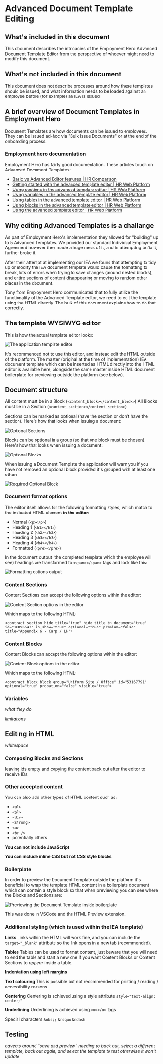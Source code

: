 # Advanced Document Template Editing

## What's included in this document

This document describes the intricacies of the Employment Hero Advanced Document Template Editor from the perspective of whoever might need to modify this document.

## What's not included in this document

This document does not describe processes around how these templates should be issued, and what information needs to be loaded against an employee before (for example) an IEA is issued

## A brief overview of Document Templates in Employment Hero

Document Templates are how documents can be issued to employees. They can be issued ad-hoc via "Bulk Issue Documents" or at the end of the onboarding process.

### Employment hero documentation

Employment Hero has fairly good documentation. These articles touch on Advanced Document Templates:
- [Basic vs Advanced Editor features | HR Comparison](https://help.employmenthero.com/hc/en-au/articles/6483306267919-Basic-vs-Advanced-Editor-features-HR-Comparison)
- [Getting started with the advanced template editor | HR Web Platform](https://help.employmenthero.com/hc/en-nz/articles/6475104802447-Getting-started-with-the-advanced-template-editor-HR-Web-Platform)
- [Using sections in the advanced template editor | HR Web Platform](https://help.employmenthero.com/hc/en-nz/articles/360001226515-Using-sections-in-the-advanced-template-editor-HR-Web-Platform)
- [Using variables in the advanced template editor | HR Web Platform](https://help.employmenthero.com/hc/en-nz/articles/360001226796-Using-variables-in-the-advanced-template-editor-HR-Web-Platform)
- [Using tables in the advanced template editor | HR Web Platform](https://help.employmenthero.com/hc/en-nz/articles/360001225835-Using-tables-in-the-advanced-template-editor-HR-Web-Platform)
- [Using blocks in the advanced template editor | HR Web Platform](https://help.employmenthero.com/hc/en-nz/articles/360001226316-Using-blocks-in-the-advanced-template-editor-HR-Web-Platform)
- [Using the advanced template editor | HR Web Platform](https://help.employmenthero.com/hc/en-nz/articles/360001214836-Using-the-advanced-template-editor-HR-Web-Platform)

## Why editing Advanced Templates is a challange

As part of Employment Hero's implementation they allowed for "building" up to 5 Advanced Templates. We provided our standard Individual Employment Agreement however they made a huge mess of it, and in attempting to fix it, further broke it.

After their attempt at implementing our IEA we found that attempting to tidy up or modify the IEA document template would cause the formatting to break, lots of errors when trying to save changes (around nested blocks), and entire sections of content disappearing or moving to random other places in the document.

Tony from Employment Hero communicated that to fully utilize the functionality of the Advanced Template editor, we need to edit the template using the HTML directly. The bulk of this document explains how to do that correctly.

## The template WYSIWYG editor

This is how the actual template editor looks:

![The application template editor](https://github.com/cookbrothersconstruction/documentation/assets/115191984/7c4d8943-98dc-43d7-abe6-fe94dcc80136)

It's recommended not to use this editor, and instead edit the HTML outside of the platform.
The master (original at the time of implementation) IEA document template which can be inserted as HTML directly into the HTML editor is available here, alongside the same master inside HTML document boilerplate for previewing outside the platform (see below).

## Document structure

All content must be in a Block (`<content_block></content_block>`)
All Blocks must be in a Section (`<content_section></content_section>`)

Sections can be marked as optional (have the section or don't have the section). Here's how that looks when issuing a document:

![Optional Sections](https://github.com/cookbrothersconstruction/documentation/assets/115191984/cd06ccb1-f3f9-4887-a2eb-9f73b9946336)


Blocks can be optional in a group (so that one block must be chosen). Here's how that looks when issuing a document:

![Optional Blocks](https://github.com/cookbrothersconstruction/documentation/assets/115191984/119233b1-29ba-4da8-9c9a-5a7650774f9d)

When issuing a Document Template the application will warn you if you have not removed an optional block provided it's grouped with at least one other:

![Required Optional Block](https://github.com/cookbrothersconstruction/documentation/assets/115191984/874d835f-2f91-4b35-88b7-acbbd2824e2d)


### Document format options

The editor itself allows for the following formatting styles, which match to the indicated HTML element **in the editor**:
- Normal (`<p></p>`)
- Heading 1 (`<h1></h1>`)
- Heading 2 (`<h2></h2>`)
- Heading 3 (`<h3></h3>`)
- Heading 4 (`<h4></h4>`)
- Formatted (`<pre></pre>`)

In the document output (the completed template which the employee will see) headings are transformed to `<span></span>` tags and look like this:

![Formatting options output](https://github.com/cookbrothersconstruction/documentation/assets/115191984/87240798-4c45-43b0-8fad-a80533689237)


### Content Sections

Content Sections can accept the following options within the editor:

![Content Section options in the editor](https://github.com/cookbrothersconstruction/documentation/assets/115191984/c13fa702-aa0b-4d77-b130-3ec0acced690)

Which maps to the following HTML:

`<contract_section hide_title="true" hide_title_in_document="true" id="18896547" is_show="true" optional="true" premium="false" title="Appendix 6 - Carp / LH">`

### Content Blocks

Content Blocks can accept the following options within the editor:

![Content Block options in the editor](https://github.com/cookbrothersconstruction/documentation/assets/115191984/20f2d7b4-4092-451c-a56a-539a465d4789)

Which maps to the following HTML:

`<contract_block block_group="Uniform Site / Office" id="53167791" optional="true" probation="false" visible="true">`

### Variables
_what they do_

_limitations_

## Editing in HTML
_whitespace_

### Composing Blocks and Sections

leaving ids empty and copying the content back out after the editor to receive IDs

### Other accepted content

You can also add other types of HTML content such as:
- `<ul>`
- `<ol>`
- `<div>`
- `<strong>`
- `<u>`
- `<br />`
- potentially others

**You can not include JavaScript**

**You can include inline CSS but not CSS style blocks**

### Boilerplate

In order to preview the Document Template outside the platform it's beneficial to wrap the template HTML content in a boilerplate document which can contain a style block so that when previewing you can see where the Blocks and Sections are:

![Previewing the Document Template inside boilerplate](https://github.com/cookbrothersconstruction/documentation/assets/115191984/5f158319-79e0-426a-92af-30b5092275f5)

This was done in VSCode and the HTML Preview extension.

### Additional styling (which is used within the IEA template)

**Links**
Links within the HTML will work fine, and you can include the `target="_blank"` attribute so the link opens in a new tab (recommended).

**Tables**
Tables can be used to format content, just beware that you will need to end the table and start a new one if you want Content Blocks or Content Sections to _appear_ inside a table.

**Indentation using left margins**

**Text colouring**
This is possible but not recommended for printing / reading / accessibility reasons

**Centering**
Centering is achieved using a style attribute `style="text-align: center;"`

**Underlining**
Underlining is achieved using `<u></u>` tags

Special characters
`&nbsp;`
`&rsquo`
`&ndash`



## Testing
_caveats around "save and preview"_
_needing to back out, select a different template, back out again, and select the template to test otherwise it won't update_
